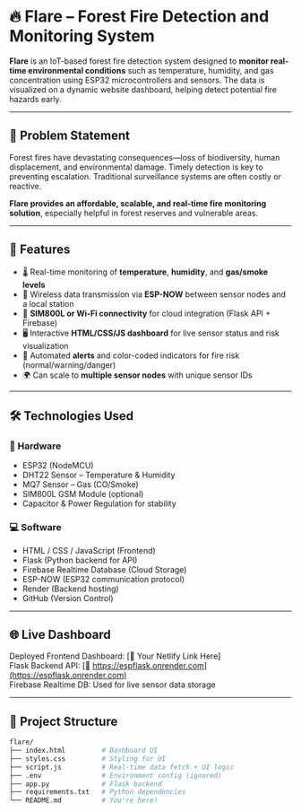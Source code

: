 # 🔥 Flare – Forest Fire Detection and Monitoring System

**Flare** is an IoT-based forest fire detection system designed to **monitor real-time environmental conditions** such as temperature, humidity, and gas concentration using ESP32 microcontrollers and sensors. The data is visualized on a dynamic website dashboard, helping detect potential fire hazards early.

---

## 📌 Problem Statement

Forest fires have devastating consequences—loss of biodiversity, human displacement, and environmental damage. Timely detection is key to preventing escalation. Traditional surveillance systems are often costly or reactive.

**Flare provides an affordable, scalable, and real-time fire monitoring solution**, especially helpful in forest reserves and vulnerable areas.

---

## 🚀 Features

- 🌡️ Real-time monitoring of **temperature**, **humidity**, and **gas/smoke levels**
- 📶 Wireless data transmission via **ESP-NOW** between sensor nodes and a local station
- 📡 **SIM800L or Wi-Fi connectivity** for cloud integration (Flask API + Firebase)
- 🖥️ Interactive **HTML/CSS/JS dashboard** for live sensor status and risk visualization
- 🔔 Automated **alerts** and color-coded indicators for fire risk (normal/warning/danger)
- 🌍 Can scale to **multiple sensor nodes** with unique sensor IDs

---

## 🛠️ Technologies Used

### 🔧 Hardware
- ESP32 (NodeMCU)
- DHT22 Sensor – Temperature & Humidity
- MQ7 Sensor – Gas (CO/Smoke)
- SIM800L GSM Module (optional)
- Capacitor & Power Regulation for stability

### 💻 Software
- HTML / CSS / JavaScript (Frontend)
- Flask (Python backend for API)
- Firebase Realtime Database (Cloud Storage)
- ESP-NOW (ESP32 communication protocol)
- Render (Backend hosting)
- GitHub (Version Control)

---

## 🌐 Live Dashboard

Deployed Frontend Dashboard: [🔗 Your Netlify Link Here]  
Flask Backend API: [🔗 https://espflask.onrender.com](https://espflask.onrender.com)  
Firebase Realtime DB: Used for live sensor data storage

---

## 📁 Project Structure

```bash
flare/
├── index.html         # Dashboard UI
├── styles.css         # Styling for UI
├── script.js          # Real-time data fetch + UI logic
├── .env               # Environment config (ignored)
├── app.py             # Flask backend
├── requirements.txt   # Python dependencies
└── README.md          # You're here!
